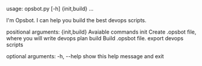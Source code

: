 usage: opsbot.py [-h] {init,build} ...

I'm Opsbot. I can help you build the best devops scripts.

positional arguments:
  {init,build}  Avaiable commands
    init        Create .opsbot file, where you will write devops plan
    build       Build .opsbot file. export devops scripts

optional arguments:
  -h, --help    show this help message and exit